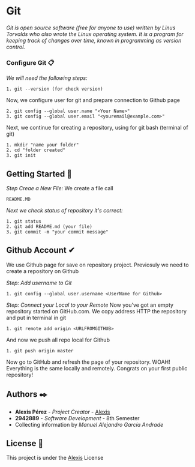 # Git
_Git is open source software (free for anyone to use) written by Linus Torvalds who also wrote the Linux operating system. It is a program for keeping track of changes over time, known in programming as version control._

### Configure Git 📋
_We will need the following steps:_

```
1. git --version (for check version)
```
Now, we configure user for git and prepare connection to Github page
```
2. git config --global user.name "<Your Name>"
3. git config --global user.email "<youremail@example.com>"
```
Next, we continue for creating a repository, using for git bash (terminal of git)
```
1. mkdir "name your folder"
2. cd "folder created"
3. git init
```
## Getting Started 🚀
_Step Creae a New File:_
We create a file call 
```
README.MD
```
_Next we check status of repository it's correct:_
```
1. git status
2. git add README.md (your file)
3. git commit -m "your commit message"
```
## Github Account ✔
We use Github page for save on repository project. Previosuly we need to create a repository on Github

_Step: Add username to Git_
```
1. git config --global user.username <UserName for Github>
```
_Step: Connect your Local to your Remote_
Now you've got an empty repository started on GitHub.com. We copy address HTTP the repository and put in terminal in git
```
1. git remote add origin <URLFROMGITHUB>
```
And now we push all repo local for Github
```
1. git push origin master
```
Now go to GitHub and refresh the page of your repository. WOAH! Everything is the same locally and remotely. Congrats on your first public repository!
## Authors ✒️
* **Alexis Pérez** - *Project Creator* - [Alexis](https://github.com/AIcodeJ)
* **2942889** - *Software Development* - 8th Semester
* Collecting information by *Manuel Alejandro García Andrade*
## License 📄
This project is under the [Alexis](https://github.com/AIcodeJ) License